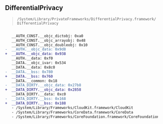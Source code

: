 ## DifferentialPrivacy

> `/System/Library/PrivateFrameworks/DifferentialPrivacy.framework/DifferentialPrivacy`

```diff

   __AUTH_CONST.__objc_dictobj: 0xa0
   __AUTH_CONST.__objc_arrayobj: 0x48
   __AUTH_CONST.__objc_doubleobj: 0x10
-  __AUTH.__objc_data: 0x9d8
+  __AUTH.__objc_data: 0x938
   __AUTH.__data: 0xf0
   __DATA.__objc_ivar: 0x534
   __DATA.__data: 0x8c0
-  __DATA.__bss: 0x780
+  __DATA.__bss: 0x760
   __DATA.__common: 0x18
-  __DATA_DIRTY.__objc_data: 0x27b8
+  __DATA_DIRTY.__objc_data: 0x2858
   __DATA_DIRTY.__data: 0xc0
-  __DATA_DIRTY.__bss: 0x168
+  __DATA_DIRTY.__bss: 0x188
   - /System/Library/Frameworks/CloudKit.framework/CloudKit
   - /System/Library/Frameworks/CoreData.framework/CoreData
   - /System/Library/Frameworks/CoreFoundation.framework/CoreFoundation

```
